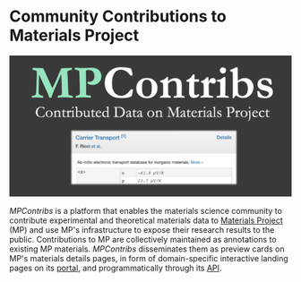 # Community Contributions to Materials Project

![banner](MPContribsGithubSocial.png)

*MPContribs* is a platform that enables the materials science community to contribute
experimental and theoretical materials data to [Materials
Project](https://materialsproject.org) (MP) and use MP's infrastructure to expose their
research results to the public. Contributions to MP are collectively maintained as
annotations to existing MP materials. *MPContribs* disseminates them as preview cards on
MP's materials details pages, in form of domain-specific interactive landing pages on its
[portal](https://portal.mpcontribs.org), and programmatically through its
[API](https://api.mpcontribs.org).
